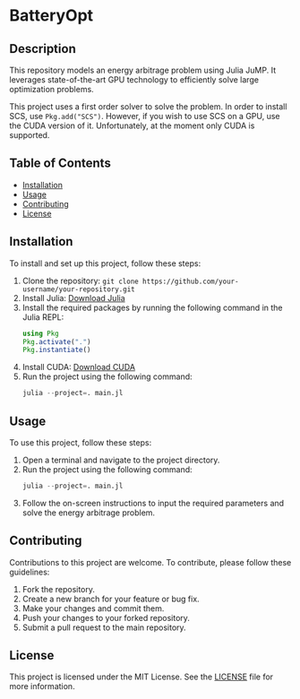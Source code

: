 # BatteryOpt

## Description
This repository models an energy arbitrage problem using Julia JuMP. It leverages state-of-the-art GPU technology to efficiently solve large optimization problems.

This project uses a first order solver to solve the problem. In order to install SCS, use `Pkg.add("SCS")`. However, if you wish to use SCS on a GPU, use the CUDA version of it. Unfortunately, at the moment only CUDA is supported.

## Table of Contents
- [Installation](#installation)
- [Usage](#usage)
- [Contributing](#contributing)
- [License](#license)

## Installation
To install and set up this project, follow these steps:
1. Clone the repository: `git clone https://github.com/your-username/your-repository.git`
2. Install Julia: [Download Julia](https://julialang.org/downloads/)
3. Install the required packages by running the following command in the Julia REPL:
    ```julia
    using Pkg
    Pkg.activate(".")
    Pkg.instantiate()
    ```
4. Install CUDA: [Download CUDA](https://developer.nvidia.com/cuda-downloads)
5. Run the project using the following command:
    ```julia
    julia --project=. main.jl
    ```

## Usage
To use this project, follow these steps:
1. Open a terminal and navigate to the project directory.
2. Run the project using the following command:
    ```julia
    julia --project=. main.jl
    ```
3. Follow the on-screen instructions to input the required parameters and solve the energy arbitrage problem.

## Contributing
Contributions to this project are welcome. To contribute, please follow these guidelines:
1. Fork the repository.
2. Create a new branch for your feature or bug fix.
3. Make your changes and commit them.
4. Push your changes to your forked repository.
5. Submit a pull request to the main repository.

## License
This project is licensed under the MIT License. See the [LICENSE](LICENSE) file for more information.
